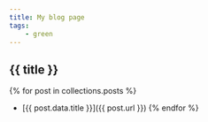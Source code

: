 ```yaml
---
title: My blog page
tags:
    - green
---
```


## {{ title }}

{% for post in collections.posts %}
- [{{ post.data.title }}]({{ post.url }})
{% endfor %}
